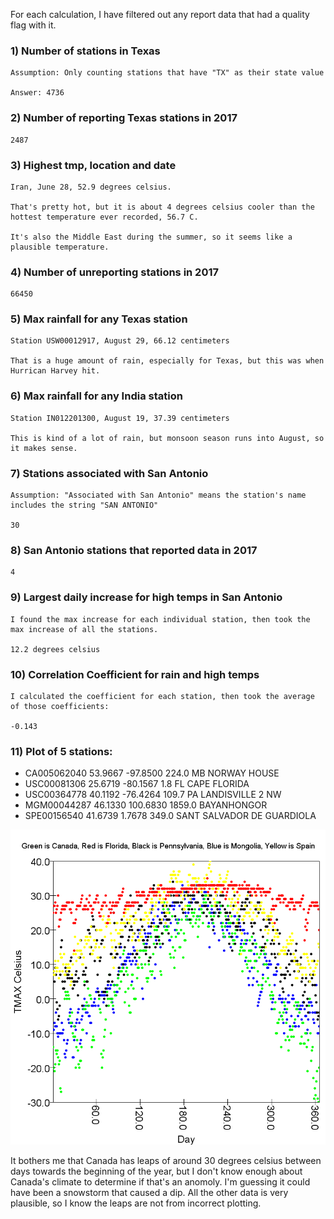 For each calculation, I have filtered out any report data that had a quality flag with it.

### 1) Number of stations in Texas
   
    Assumption: Only counting stations that have "TX" as their state value

    Answer: 4736

### 2) Number of reporting Texas stations in 2017

    2487

### 3) Highest tmp, location and date

    Iran, June 28, 52.9 degrees celsius. 

    That's pretty hot, but it is about 4 degrees celsius cooler than the hottest temperature ever recorded, 56.7 C. 
    
    It's also the Middle East during the summer, so it seems like a plausible temperature. 


### 4) Number of unreporting stations in 2017

    66450

### 5) Max rainfall for any Texas station
  
    Station USW00012917, August 29, 66.12 centimeters

    That is a huge amount of rain, especially for Texas, but this was when Hurrican Harvey hit.

### 6) Max rainfall for any India station
  
    Station IN012201300, August 19, 37.39 centimeters

    This is kind of a lot of rain, but monsoon season runs into August, so it makes sense.

### 7) Stations associated with San Antonio
  
    Assumption: "Associated with San Antonio" means the station's name includes the string "SAN ANTONIO"

    30

### 8) San Antonio stations that reported data in 2017
  
    4

### 9) Largest daily increase for high temps in San Antonio
  
    I found the max increase for each individual station, then took the max increase of all the stations.

    12.2 degrees celsius

### 10) Correlation Coefficient for rain and high temps
  
    I calculated the coefficient for each station, then took the average of those coefficients:

    -0.143

### 11) Plot of 5 stations:

- CA005062040  53.9667  -97.8500  224.0 MB NORWAY HOUSE
- USC00081306  25.6719  -80.1567    1.8 FL CAPE FLORIDA
- USC00364778  40.1192  -76.4264  109.7 PA LANDISVILLE 2 NW
- MGM00044287  46.1330  100.6830 1859.0    BAYANHONGOR
- SPE00156540  41.6739    1.7678  349.0    SANT SALVADOR DE GUARDIOLA

![Plot](src/main/scala/sparkrdd/plot)

It bothers me that Canada has leaps of around 30 degrees celsius between days towards the beginning of the year, but I don't know enough about Canada's climate to determine if that's an anomoly. I'm guessing it could have been a snowstorm that caused a dip. All the other data is very plausible, so I know the leaps are not from incorrect plotting.  